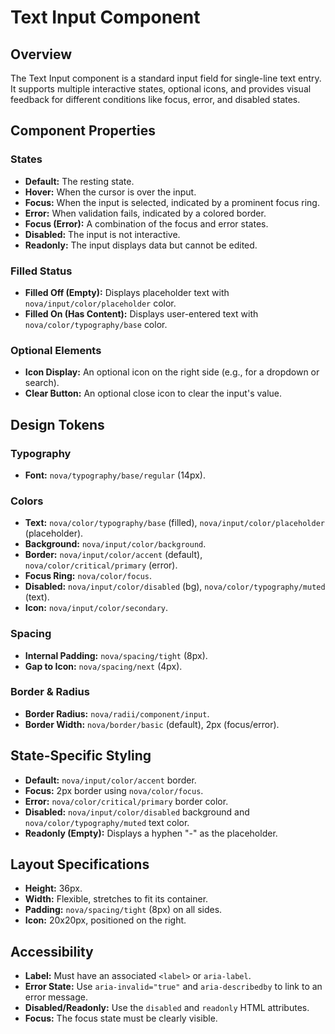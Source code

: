 # Text Input Component

## Overview
The Text Input component is a standard input field for single-line text entry. It supports multiple interactive states, optional icons, and provides visual feedback for different conditions like focus, error, and disabled states.

## Component Properties

### States
- **Default:** The resting state.
- **Hover:** When the cursor is over the input.
- **Focus:** When the input is selected, indicated by a prominent focus ring.
- **Error:** When validation fails, indicated by a colored border.
- **Focus (Error):** A combination of the focus and error states.
- **Disabled:** The input is not interactive.
- **Readonly:** The input displays data but cannot be edited.

### Filled Status
- **Filled Off (Empty):** Displays placeholder text with `nova/input/color/placeholder` color.
- **Filled On (Has Content):** Displays user-entered text with `nova/color/typography/base` color.

### Optional Elements
- **Icon Display:** An optional icon on the right side (e.g., for a dropdown or search).
- **Clear Button:** An optional close icon to clear the input's value.

## Design Tokens

### Typography
- **Font:** `nova/typography/base/regular` (14px).

### Colors
- **Text:** `nova/color/typography/base` (filled), `nova/input/color/placeholder` (placeholder).
- **Background:** `nova/input/color/background`.
- **Border:** `nova/input/color/accent` (default), `nova/color/critical/primary` (error).
- **Focus Ring:** `nova/color/focus`.
- **Disabled:** `nova/input/color/disabled` (bg), `nova/color/typography/muted` (text).
- **Icon:** `nova/input/color/secondary`.

### Spacing
- **Internal Padding:** `nova/spacing/tight` (8px).
- **Gap to Icon:** `nova/spacing/next` (4px).

### Border & Radius
- **Border Radius:** `nova/radii/component/input`.
- **Border Width:** `nova/border/basic` (default), 2px (focus/error).

## State-Specific Styling
- **Default:** `nova/input/color/accent` border.
- **Focus:** 2px border using `nova/color/focus`.
- **Error:** `nova/color/critical/primary` border color.
- **Disabled:** `nova/input/color/disabled` background and `nova/color/typography/muted` text color.
- **Readonly (Empty):** Displays a hyphen "-" as the placeholder.

## Layout Specifications
- **Height:** 36px.
- **Width:** Flexible, stretches to fit its container.
- **Padding:** `nova/spacing/tight` (8px) on all sides.
- **Icon:** 20x20px, positioned on the right.

## Accessibility
- **Label:** Must have an associated `<label>` or `aria-label`.
- **Error State:** Use `aria-invalid="true"` and `aria-describedby` to link to an error message.
- **Disabled/Readonly:** Use the `disabled` and `readonly` HTML attributes.
- **Focus:** The focus state must be clearly visible.